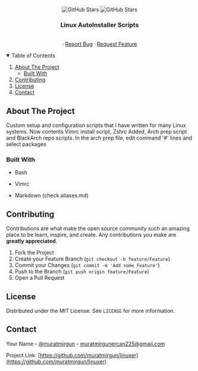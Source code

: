
<br />
<p align="center">
<img alt="GitHub Stars" src="https://img.shields.io/github/stars/muratmirgun/linuxer?style=for-the-badge">

<img alt="GitHub Stars" src="https://img.shields.io/github/languages/top/muratmirgun/linuxer?style=for-the-badge">
  <h3 align="center">Linux AutoInstaller Scripts</h3>

  <p align="center">
    <br />
    ·
    <a href="https://github.com/muratmirgun/linuxer/issues">Report Bug</a>
    ·
    <a href="https://github.com/muratmirgun/linuxer/issues">Request Feature</a>
  </p>
</p>

<!-- TABLE OF CONTENTS -->
<details open="open">
  <summary>Table of Contents</summary>
  <ol>
    <li>
      <a href="#about-the-project">About The Project</a>
      <ul>
        <li><a href="#built-with">Built With</a></li>
      </ul>
    </li>
    <li><a href="#contributing">Contributing</a></li>
    <li><a href="#license">License</a></li>
    <li><a href="#contact">Contact</a></li>
  </ol>
</details>

<!-- ABOUT THE PROJECT -->
## About The Project

Custom setup and configuration scripts that I have written for many Linux systems.
Now contents Vimrc install script, Zshrc Added, Arch prep script and BlackArch repo scripts.
In the arch prep file, edit command '#' lines and select packages

### Built With

* Bash

* Vimrc

* Markdown (check aliases.md)

## Contributing

Contributions are what make the open source community such an amazing place to be learn, inspire, and create. Any contributions you make are **greatly appreciated**.

1. Fork the Project
2. Create your Feature Branch (`git checkout -b feature/Feature`)
3. Commit your Changes (`git commit -m 'Add some Feature'`)
4. Push to the Branch (`git push origin feature/Feature`)
5. Open a Pull Request

<!-- LICENSE -->
## License

Distributed under the MIT License. See `LICENSE` for more information.

<!-- CONTACT -->
## Contact

Your Name - [@muratmirgun](https://twitter.com/muratmirgun) - muratmirgunercan225@gmail.com

Project Link: [https://github.com/muratmirgun/linuxer](https://github.com/muratmirgun/linuxer)


